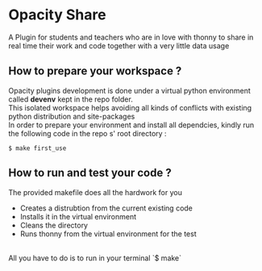 # Opacity Share
A Plugin for students and teachers who are in love with thonny to share in real time their work and code together with a very little data usage

## How to prepare your workspace ?

Opacity plugins development is done under a virtual python environment called **devenv** kept in the repo folder.</br>
This isolated workspace helps avoiding all kinds of conflicts with existing python distribution and site-packages
</br>
In order to prepare your environment and install all dependcies, kindly run the following code in the repo s' root directory :
~~~~
$ make first_use
~~~~

## How to run and test your code ?

The provided makefile does all the hardwork for you
* Creates a distrubtion from the current existing code
* Installs it in the virtual environment
* Cleans the directory
* Runs thonny from the virtual environment for the test
</br>
All you have to do is to run in your terminal `$ make` 